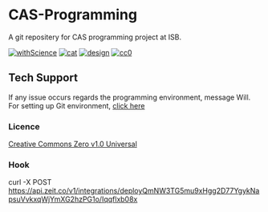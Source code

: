 # CAS-Programming

A git repositery for CAS programming project at ISB. 

[![withScience](https://forthebadge.com/images/badges/built-with-science.svg)](https://www.bifskorea.org/) [![cat](https://forthebadge.com/images/badges/contains-cat-gifs.svg)](https://giphy.com/explore/cat) [![design](https://forthebadge.com/images/badges/designed-in-ms-paint.svg)](https://forthebadge.com/) [![cc0](https://forthebadge.com/images/badges/cc-0.svg)](https://github.com/616659/CAS-Programming/blob/master/LICENSE) 

## Tech Support 
If any issue occurs regards the programming environment, message Will. 
For setting up Git environment, [click here](https://drive.google.com/file/d/1dGC4mo08EoykKVhqnBuuDi4vChA0Scvd/view?usp=sharing)

### Licence
[Creative Commons Zero v1.0 Universal](https://github.com/616659/CAS-Programming/blob/master/LICENSE)

### Hook
curl -X POST https://api.zeit.co/v1/integrations/deployQmNW3TG5mu9xHgg2D77YgykNapsuVvkxqWjYmXG2hzPG1o/Iqqflxb08x